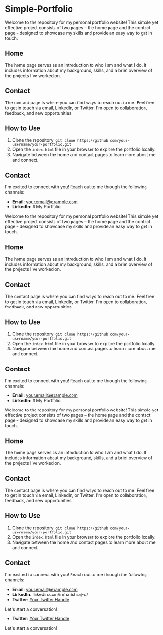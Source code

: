 # Simple-Portfolio

Welcome to the repository for my personal portfolio website! This simple yet effective project consists of two pages – the home page and the contact page – designed to showcase my skills and provide an easy way to get in touch.

## Home

The home page serves as an introduction to who I am and what I do. It includes information about my background, skills, and a brief overview of the projects I've worked on.

## Contact

The contact page is where you can find ways to reach out to me. Feel free to get in touch via email, LinkedIn, or Twitter. I'm open to collaboration, feedback, and new opportunities!

## How to Use

1. Clone the repository: `git clone https://github.com/your-username/your-portfolio.git`
2. Open the `index.html` file in your browser to explore the portfolio locally.
3. Navigate between the home and contact pages to learn more about me and connect.

## Contact

I'm excited to connect with you! Reach out to me through the following channels:

- **Email**: your.email@example.com
- **LinkedIn**: # My Portfolio

Welcome to the repository for my personal portfolio website! This simple yet effective project consists of two pages – the home page and the contact page – designed to showcase my skills and provide an easy way to get in touch.

## Home

The home page serves as an introduction to who I am and what I do. It includes information about my background, skills, and a brief overview of the projects I've worked on.

## Contact

The contact page is where you can find ways to reach out to me. Feel free to get in touch via email, LinkedIn, or Twitter. I'm open to collaboration, feedback, and new opportunities!

## How to Use

1. Clone the repository: `git clone https://github.com/your-username/your-portfolio.git`
2. Open the `index.html` file in your browser to explore the portfolio locally.
3. Navigate between the home and contact pages to learn more about me and connect.

## Contact

I'm excited to connect with you! Reach out to me through the following channels:

- **Email**: your.email@example.com
- **LinkedIn**: # My Portfolio

Welcome to the repository for my personal portfolio website! This simple yet effective project consists of two pages – the home page and the contact page – designed to showcase my skills and provide an easy way to get in touch.

## Home

The home page serves as an introduction to who I am and what I do. It includes information about my background, skills, and a brief overview of the projects I've worked on.

## Contact

The contact page is where you can find ways to reach out to me. Feel free to get in touch via email, LinkedIn, or Twitter. I'm open to collaboration, feedback, and new opportunities!

## How to Use

1. Clone the repository: `git clone https://github.com/your-username/your-portfolio.git`
2. Open the `index.html` file in your browser to explore the portfolio locally.
3. Navigate between the home and contact pages to learn more about me and connect.

## Contact

I'm excited to connect with you! Reach out to me through the following channels:

- **Email**: your.email@example.com
- **LinkedIn**: linkedin.com/in/harishraj-d/
- **Twitter**: [Your Twitter Handle](link-to-twitter)

Let's start a conversation!

- **Twitter**: [Your Twitter Handle](link-to-twitter)


Let's start a conversation!
